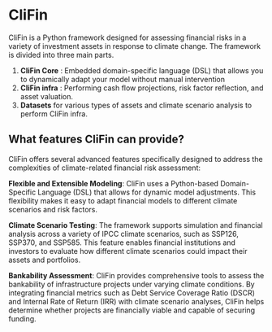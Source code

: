 # CliFin
CliFin is a Python framework designed for assessing financial risks in a variety of investment assets in response to climate change.
The framework is divided into three main parts. 
1. **CliFin Core** : Embedded domain-specific language (DSL) that allows you to dynamically adapt your model without manual intervention
2. **CliFin infra** : Performing cash flow projections, risk factor reflection, and asset valuation.
3. **Datasets** for various types of assets and climate scenario analysis to perform CliFin infra.
   
## What features CliFin can provide?
CliFin offers several advanced features specifically designed to address the complexities of climate-related financial risk assessment:

**Flexible and Extensible Modeling**: CliFin uses a Python-based Domain-Specific Language (DSL) that allows for dynamic model adjustments. This flexibility makes it easy to adapt financial models to different climate scenarios and risk factors. 

**Climate Scenario Testing**: The framework supports simulation and financial analysis across a variety of IPCC climate scenarios, such as SSP126, SSP370, and SSP585. This feature enables financial institutions and investors to evaluate how different climate scenarios could impact their assets and portfolios.

**Bankability Assessment**: CliFin provides comprehensive tools to assess the bankability of infrastructure projects under varying climate conditions. By integrating financial metrics such as Debt Service Coverage Ratio (DSCR) and Internal Rate of Return (IRR) with climate scenario analyses, CliFin helps determine whether projects are financially viable and capable of securing funding. 
